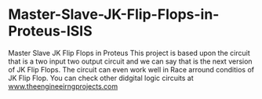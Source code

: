 # Master-Slave-JK-Flip-Flops-in-Proteus-ISIS
Master Slave JK Flip Flops in Proteus
This project is based upon the circuit that is a two input two output circuit and we can say that is the next version of JK Flip Flops. The circuit can even work well in Race arround conditios of JK Flip Flop. You can check other didgital logic circuits at www.theengineeirngprojects.com
